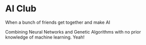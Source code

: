 # AI Club
When a bunch of friends get together and make AI

Combining Neural Networks and Genetic Algorithms with no prior knowledge of machine learning. Yeah!

